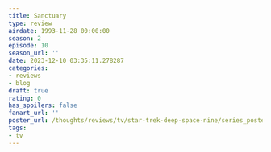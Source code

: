 ```yaml
---
title: Sanctuary
type: review
airdate: 1993-11-28 00:00:00
season: 2
episode: 10
season_url: ''
date: 2023-12-10 03:35:11.278287
categories:
- reviews
- blog
draft: true
rating: 0
has_spoilers: false
fanart_url: ''
poster_url: /thoughts/reviews/tv/star-trek-deep-space-nine/series_poster.jpg
tags:
- tv
---
```



